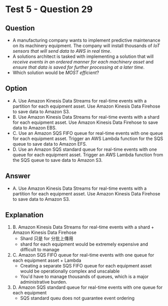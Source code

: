# Test 5 - Question 29
## Question
* A manufacturing company wants to implement predictive maintenance on its machinery equipment. The company will install thousands of *IoT sensors that will send data to AWS in real time*.
* A solutions architect is tasked with implementing a solution that will *receive events in an ordered manner for each machinery asset* and *ensure that data is saved for further processing at a later time*.
* Which solution would be *MOST efficient*?

## Option
* A. Use Amazon Kinesis Data Streams for real-time events with a partition for each equipment asset. Use Amazon Kinesis Data Firehose to save data to Amazon S3.
* B. Use Amazon Kinesis Data Streams for real-time events with a shard for each equipment asset. Use Amazon Kinesis Data Firehose to save data to Amazon EBS.
* C. Use an Amazon SQS FIFO queue for real-time events with one queue for each equipment asset. Trigger an AWS Lambda function for the SQS queue to save data to Amazon EFS.
* D. Use an Amazon SQS standard queue for real-time events with one queue for each equipment asset. Trigger an AWS Lambda function from the SQS queue to save data to Amazon S3.

## Answer
* A. Use Amazon Kinesis Data Streams for real-time events with a partition for each equipment asset. Use Amazon Kinesis Data Firehose to save data to Amazon S3.

## Explanation
1. B. Amazon Kinesis Data Streams for real-time events with a shard + Amazon Kinesis Data Firehose
   * Shard 只是 for 分批上傳用
   * shard for each equipment would be extremely expensive and difficult to manage
2. C. Amazon SQS FIFO queue for real-time events with one queue for each equipment asset + Lambda
   * Creating a separate SQS FIFO queue for each equipment asset would be operationally complex and unscalable
   * You'd have to manage thousands of queues, which is a major administrative burden.
3. D. Amazon SQS standard queue for real-time events with one queue for each equipment
   * SQS standard queu does not guarantee event ordering